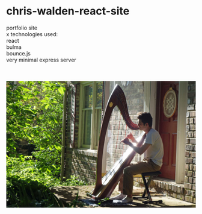 # chris-walden-react-site
portfolio site <br />x
technologies used: <br />
  react <br />
  bulma <br />
  bounce.js <br />
  very minimal express server
<br />
<br />
<br />


<img src='./client/public/images/harp 1403.jpg' />
